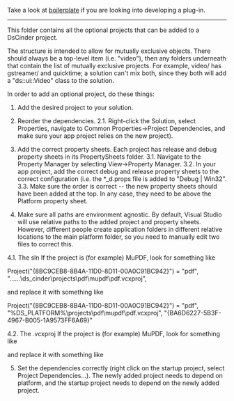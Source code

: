Take a look at [boilerplate](/boilerplate) if you are looking into developing a plug-in.


----------


This folder contains all the optional projects that can be added to a DsCinder project.

The structure is intended to allow for mutually exclusive objects. There should always be a top-level item (i.e. "video"), then any folders underneath that contain the list of mutually exclusive projects. For example, video/ has gstreamer/ and quicktime; a solution can't mix both, since they both will add a "ds::ui::Video" class to the solution.

In order to add an optional project, do these things:


1. Add the desired project to your solution.


2. Reorder the dependencies.
2.1. Right-click the Solution, select Properties, navigate to Common Properties->Project Dependencies, and make sure your app project relies on the new project).


3. Add the correct property sheets. Each project has release and debug property sheets in its PropertySheets folder.
3.1. Navigate to the Property Manager by selecting View->Property Manager.
3.2. In your app project, add the correct debug and release property sheets to the correct configuration (i.e. the *_d.props file is added to "Debug | Win32".
3.3. Make sure the order is correct -- the new property sheets should have been added at the top. In any case, they need to be above the Platform property sheet.


4. Make sure all paths are environment agnostic. By default, Visual Studio will use relative paths to the added project and property sheets. However, different people create application folders in different relative locations to the main platform folder, so you need to manually edit two files to correct this.

4.1. The sln
If the project is (for example) MuPDF, look for something like

Project("{8BC9CEB8-8B4A-11D0-8D11-00A0C91BC942}") = "pdf", "..\..\..\ds_cinder\projects\pdf\mupdf\pdf.vcxproj", 

and replace it with something like

Project("{8BC9CEB8-8B4A-11D0-8D11-00A0C91BC942}") = "pdf", "%DS_PLATFORM%\projects\pdf\mupdf\pdf.vcxproj", "{BA6D6227-5B3F-4967-B005-1A9573FF6A69}"

4.2. The .vcxproj
If the project is (for example) MuPDF, look for something like

<Import Project="..\..\..\ds_cinder\projects\pdf\mupdf\PropertySheets\Pdf_MuPdf.props" /> 

and replace it with something like

<Import Project="$(DS_PLATFORM)\projects\pdf\mupdf\PropertySheets\Pdf_MuPdf.props" />


5. Set the dependencies correctly (right click on the startup project, select Project Dependencies...). The newly added project needs to depend on platform, and the startup project needs to depend on the newly added project.